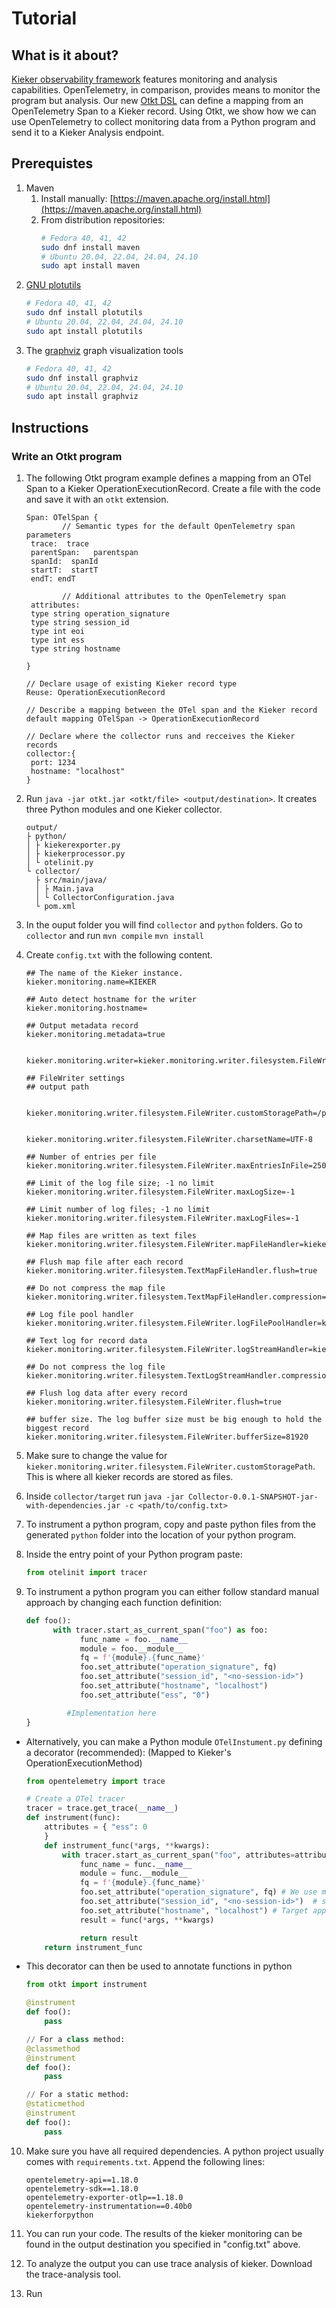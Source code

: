 # Tutorial

## What is it about?

[Kieker observability framework](https://kieker-monitoring.net/) features monitoring and analysis capabilities.
OpenTelemetry, in comparison, provides means to monitor the program but analysis. Our new [Otkt DSL](https://github.com/silvergl/OtktDSL) can define a mapping from an OpenTelemetry Span to a Kieker record.
Using Otkt, we show how we can use OpenTelemetry to collect monitoring data from a Python program and send it to a Kieker Analysis endpoint.

## Prerequistes

1. Maven
   1. Install manually: [https://maven.apache.org/install.html](https://maven.apache.org/install.html)
   2. From distribution repositories:
      ```bash
      # Fedora 40, 41, 42
      sudo dnf install maven
      # Ubuntu 20.04, 22.04, 24.04, 24.10
      sudo apt install maven
      ```
3. [GNU plotutils](http://www.gnu.org/software/plotutils/)
   ```bash
   # Fedora 40, 41, 42
   sudo dnf install plotutils
   # Ubuntu 20.04, 22.04, 24.04, 24.10
   sudo apt install plotutils
   ```
3. The [graphviz](http://www.graphviz.org/) graph visualization tools
   ```bash
   # Fedora 40, 41, 42
   sudo dnf install graphviz
   # Ubuntu 20.04, 22.04, 24.04, 24.10
   sudo apt install graphviz
   ```

## Instructions

### Write an Otkt program

1. The following Otkt program example defines a mapping from an OTel Span to a Kieker OperationExecutionRecord. Create a file with the code and save it with an `otkt` extension.

   ```
   Span: OTelSpan {
           // Semantic types for the default OpenTelemetry span parameters
   	trace:  trace
   	parentSpan:   parentspan
   	spanId:  spanId
   	startT:  startT
   	endT: endT

           // Additional attributes to the OpenTelemetry span
   	attributes:
   	type string operation_signature
   	type string session_id
   	type int eoi
   	type int ess
   	type string hostname

   }

   // Declare usage of existing Kieker record type
   Reuse: OperationExecutionRecord

   // Describe a mapping between the OTel span and the Kieker record
   default mapping OTelSpan -> OperationExecutionRecord

   // Declare where the collector runs and recceives the Kieker records
   collector:{
   	port: 1234
   	hostname: "localhost"
   }
   ```

2. Run `java -jar otkt.jar <otkt/file> <output/destination>`. It creates three Python modules and one Kieker collector.
   ```
   output/
   ├ python/
   │ ├ kiekerexporter.py
   │ ├ kiekerprocessor.py
   │ └ otelinit.py
   └ collector/
     ├ src/main/java/
     │ ├ Main.java
     │ └ CollectorConfiguration.java
     └ pom.xml
   ```

4. In the ouput folder you will find `collector` and `python` folders.
Go to `collector` and run `mvn compile` `mvn install`

5. Create `config.txt` with the following content.

   ```
   ## The name of the Kieker instance.
   kieker.monitoring.name=KIEKER
   
   ## Auto detect hostname for the writer
   kieker.monitoring.hostname=
   
   ## Output metadata record
   kieker.monitoring.metadata=true
   
   
   kieker.monitoring.writer=kieker.monitoring.writer.filesystem.FileWriter
   
   ## FileWriter settings
   ## output path
   
   
   kieker.monitoring.writer.filesystem.FileWriter.customStoragePath=/path/to/kieker/ouput
   
   
   kieker.monitoring.writer.filesystem.FileWriter.charsetName=UTF-8
   
   ## Number of entries per file
   kieker.monitoring.writer.filesystem.FileWriter.maxEntriesInFile=25000
   
   ## Limit of the log file size; -1 no limit
   kieker.monitoring.writer.filesystem.FileWriter.maxLogSize=-1
   
   ## Limit number of log files; -1 no limit
   kieker.monitoring.writer.filesystem.FileWriter.maxLogFiles=-1
   
   ## Map files are written as text files
   kieker.monitoring.writer.filesystem.FileWriter.mapFileHandler=kieker.monitoring.writer.filesystem.TextMapFileHandler
   
   ## Flush map file after each record
   kieker.monitoring.writer.filesystem.TextMapFileHandler.flush=true
   
   ## Do not compress the map file
   kieker.monitoring.writer.filesystem.TextMapFileHandler.compression=kieker.monitoring.writer.compression.NoneCompressionFilter
   
   ## Log file pool handler
   kieker.monitoring.writer.filesystem.FileWriter.logFilePoolHandler=kieker.monitoring.writer.filesystem.RotatingLogFilePoolHandler
   
   ## Text log for record data
   kieker.monitoring.writer.filesystem.FileWriter.logStreamHandler=kieker.monitoring.writer.filesystem.TextLogStreamHandler
   
   ## Do not compress the log file
   kieker.monitoring.writer.filesystem.TextLogStreamHandler.compression=kieker.monitoring.writer.compression.NoneCompressionFilter
   
   ## Flush log data after every record
   kieker.monitoring.writer.filesystem.FileWriter.flush=true
   
   ## buffer size. The log buffer size must be big enough to hold the biggest record
   kieker.monitoring.writer.filesystem.FileWriter.bufferSize=81920
   ```

6. Make sure to change the value for `kieker.monitoring.writer.filesystem.FileWriter.customStoragePath`. This is where all kieker records are stored as files.

7. Inside `collector/target` run `java -jar Collector-0.0.1-SNAPSHOT-jar-with-dependencies.jar -c <path/to/config.txt>`

8. To instrument a python program, copy and paste python files from the generated `python` folder into the location of your python program.

9. Inside the entry point of your Python program paste:
    ```python
    from otelinit import tracer
    ```

10. To instrument a python program you can either follow standard manual approach by changing each function definition:
    ```python
    def foo():
          with tracer.start_as_current_span("foo") as foo:
                func_name = foo.__name__
                module = foo.__module__
                fq = f'{module}.{func_name}'
                foo.set_attribute("operation_signature", fq)
                foo.set_attribute("session_id", "<no-session-id>")
                foo.set_attribute("hostname", "localhost")
                foo.set_attribute("ess", "0")

             #Implementation here
    }
    ```

* Alternatively, you can make a Python module `OTelInstument.py` defining a decorator (recommended):
  (Mapped to Kieker's OperationExecutionMethod)
   ```python
   from opentelemetry import trace
   
   # Create a OTel tracer
   tracer = trace.get_trace(__name__)
   def instrument(func):
       attributes = { "ess": 0
       }
       def instrument_func(*args, **kwargs):
           with tracer.start_as_current_span("foo", attributes=attributes) as foo:
               func_name = func.__name__
               module = func.__module__
               fq = f'{module}.{func_name}'
               foo.set_attribute("operation_signature", fq) # We use module.func_name of Python program mapped as Java's fully qualified signature
               foo.set_attribute("session_id", "<no-session-id>")  # session_id is only relevant with Kieker agent on Java applications
               foo.set_attribute("hostname", "localhost") # Target application should provide hostname.
               result = func(*args, **kwargs)
   
               return result
       return instrument_func
   ```
* This decorator can then be used to annotate functions in python
   ```python
   from otkt import instrument
   
   @instrument
   def foo():
       pass
   
   // For a class method:
   @classmethod
   @instrument
   def foo():
       pass
   
   // For a static method:
   @staticmethod
   @instrument
   def foo():
       pass
   ```
10. Make sure you have all required dependencies. A python project usually comes with `requirements.txt`. Append the following lines:
    ```
    opentelemetry-api==1.18.0
    opentelemetry-sdk==1.18.0
    opentelemetry-exporter-otlp==1.18.0
    opentelemetry-instrumentation==0.40b0
    kiekerforpython
    ```
11. You can run your code. The results of the kieker monitoring can be found in the output destination you specified in "config.txt" above.

12. To analyze the output you can use trace analysis of kieker.
Download the trace-analysis tool.

13. Run
